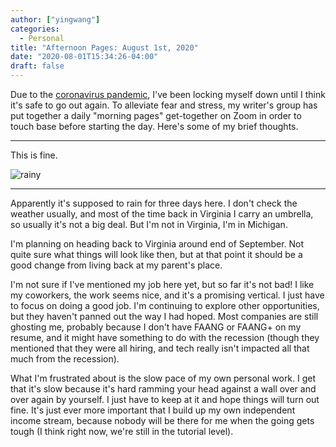 ```yaml
---
author: ["yingwang"]
categories:
  - Personal
title: "Afternoon Pages: August 1st, 2020"
date: "2020-08-01T15:34:26-04:00"
draft: false
---
```


Due to the [coronavirus
pandemic](https://en.wikipedia.org/wiki/2019-20_coronavirus_pandemic), I've been
locking myself down until I think it's safe to go out again. To alleviate fear
and stress, my writer's group has put together a daily "morning pages"
get-together on Zoom in order to touch base before starting the day. Here's some
of my brief thoughts.

__________

This is fine.

![rainy](/img/posts/2020/08/01/afternoon_pages.png)

__________

Apparently it's supposed to rain for three days here. I don't check the weather
usually, and most of the time back in Virginia I carry an umbrella, so usually
it's not a big deal. But I'm not in Virginia, I'm in Michigan.

I'm planning on heading back to Virginia around end of September. Not quite sure
what things will look like then, but at that point it should be a good change
from living back at my parent's place.

I'm not sure if I've mentioned my job here yet, but so far it's not bad! I like
my coworkers, the work seems nice, and it's a promising vertical. I just have to
focus on doing a good job. I'm continuing to explore other opportunities, but
they haven't panned out the way I had hoped. Most companies are still ghosting
me, probably because I don't have FAANG or FAANG+ on my resume, and it might
have something to do with the recession (though they mentioned that they were
all hiring, and tech really isn't impacted all that much from the recession).

What I'm frustrated about is the slow pace of my own personal work. I get that
it's slow because it's hard ramming your head against a wall over and over again
by yourself. I just have to keep at it and hope things will turn out fine. It's
just ever more important that I build up my own independent income stream,
because nobody will be there for me when the going gets tough (I think right
now, we're still in the tutorial level).
